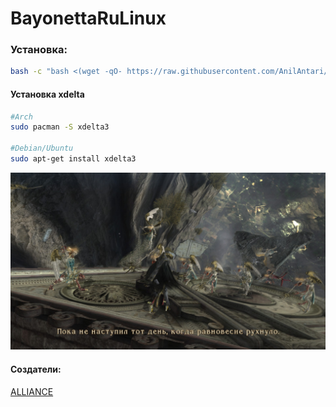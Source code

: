 # BayonettaRuLinux

### Установка:

```bash
bash -c "bash <(wget -qO- https://raw.githubusercontent.com/AnilAntari/BayonettaRuLinux/main/install.sh)"

```


#### Установка xdelta

```bash
#Arch
sudo pacman -S xdelta3

#Debian/Ubuntu
sudo apt-get install xdelta3
```

![](/photo/ru_sub.jpg)


#### Создатели:

[ ALLIANCE ](https://steamcommunity.com/sharedfiles/filedetails/?id=905793070) 
